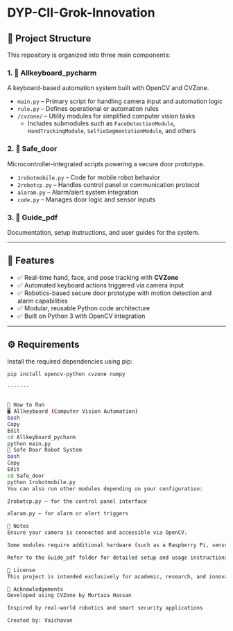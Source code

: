 # DYP-CII-Grok-Innovation


## 📂 Project Structure

This repository is organized into three main components:

### 1. 🔡 Allkeyboard_pycharm

A keyboard-based automation system built with OpenCV and CVZone.

- `main.py` – Primary script for handling camera input and automation logic  
- `rule.py` – Defines operational or automation rules  
- `/cvzone/` – Utility modules for simplified computer vision tasks  
  - Includes submodules such as `FaceDetectionModule`, `HandTrackingModule`, `SelfieSegmentationModule`, and others

### 2. 🔐 Safe_door

Microcontroller-integrated scripts powering a secure door prototype.

- `1robotmobile.py` – Code for mobile robot behavior  
- `2robotcp.py` – Handles control panel or communication protocol  
- `alaram.py` – Alarm/alert system integration  
- `code.py` – Manages door logic and sensor inputs

### 3. 📘 Guide_pdf

Documentation, setup instructions, and user guides for the system.

---

## 🚀 Features

- ✅ Real-time hand, face, and pose tracking with **CVZone**  
- ✅ Automated keyboard actions triggered via camera input  
- ✅ Robotics-based secure door prototype with motion detection and alarm capabilities  
- ✅ Modular, reusable Python code architecture  
- ✅ Built on Python 3 with OpenCV integration

---

## ⚙️ Requirements

Install the required dependencies using pip:

```bash
pip install opencv-python cvzone numpy

-------


🧪 How to Run
🖥️ Allkeyboard (Computer Vision Automation)
bash
Copy
Edit
cd Allkeyboard_pycharm
python main.py
🔐 Safe Door Robot System
bash
Copy
Edit
cd Safe_door
python 1robotmobile.py
You can also run other modules depending on your configuration:

2robotcp.py – for the control panel interface

alaram.py – for alarm or alert triggers

📎 Notes
Ensure your camera is connected and accessible via OpenCV.

Some modules require additional hardware (such as a Raspberry Pi, sensors, or motors).

Refer to the Guide_pdf folder for detailed setup and usage instructions.

📌 License
This project is intended exclusively for academic, research, and innovation showcase purposes under the DYP-CII Grok Innovation framework.

🙏 Acknowledgements
Developed using CVZone by Murtaza Hassan

Inspired by real-world robotics and smart security applications

Created by: Vaichavan


